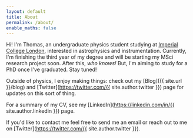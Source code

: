 ```yaml
---
layout: default
title: About
permalink: /about/
enable_maths: false
---
```


Hi! I'm Thomas, an undergraduate physics student studying at [Imperial College London](https://imperial.ac.uk/), interested in astrophysics and instrumentation. Currently, I'm finishing the third year of my degree and will be starting my MSci research project soon. After this, *who knows!* But, I'm aiming to study for a PhD once I've graduated. Stay tuned! 

Outside of physics, I enjoy making things: check out my [Blog]({{ site.url }}/blog) and [Twitter](https://twitter.com/{{ site.author.twitter }}) page for updates on this sort of thing.

For a summary of my CV, see my [LinkedIn](https://linkedin.com/in/{{ site.author.linkedin }}) page.

If you'd like to contact me feel free to send me an email or reach out to me on [Twitter](https://twitter.com/{{ site.author.twitter }}).